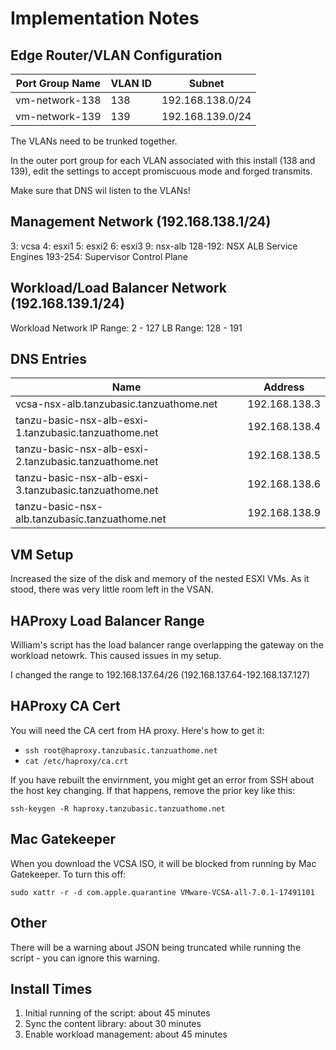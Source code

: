 # Implementation Notes

## Edge Router/VLAN Configuration

| Port Group Name | VLAN ID | Subnet           |
|-----------------|---------|------------------|
| vm-network-138  | 138     | 192.168.138.0/24 |
| vm-network-139  | 139     | 192.168.139.0/24 |

The VLANs need to be trunked together.

In the outer port group for each VLAN associated with this install (138 and 139), edit the settings to
accept promiscuous mode and forged transmits.

Make sure that DNS wil listen to the VLANs!

## Management Network (192.168.138.1/24)

3: vcsa
4: esxi1
5: esxi2
6: esxi3
9: nsx-alb
128-192: NSX ALB Service Engines
193-254: Supervisor Control Plane

## Workload/Load Balancer Network (192.168.139.1/24)

Workload Network IP Range: 2 - 127
LB Range: 128 - 191


## DNS Entries

| Name                                                  | Address         |
|-------------------------------------------------------|-----------------|
| vcsa-nsx-alb.tanzubasic.tanzuathome.net               | 192.168.138.3   |
| tanzu-basic-nsx-alb-esxi-1.tanzubasic.tanzuathome.net | 192.168.138.4   |
| tanzu-basic-nsx-alb-esxi-2.tanzubasic.tanzuathome.net | 192.168.138.5   |
| tanzu-basic-nsx-alb-esxi-3.tanzubasic.tanzuathome.net | 192.168.138.6   |
| tanzu-basic-nsx-alb.tanzubasic.tanzuathome.net        | 192.168.138.9   |

## VM Setup

Increased the size of the disk and memory of the nested ESXI VMs. As it stood, there was very little room left in the VSAN.

## HAProxy Load Balancer Range

William's script has the load balancer range overlapping the gateway on the workload netowrk. This caused issues in my setup.

I changed the range to 192.168.137.64/26 (192.168.137.64-192.168.137.127)

## HAProxy CA Cert

You will need the CA cert from HA proxy. Here's how to get it:

- `ssh root@haproxy.tanzubasic.tanzuathome.net`
- `cat /etc/haproxy/ca.crt`

If you have rebuilt the envirnment, you might get an error from SSH about the host key changing. If that happens, remove the prior key like this:

`ssh-keygen -R haproxy.tanzubasic.tanzuathome.net`

## Mac Gatekeeper

When you download the VCSA ISO, it will be blocked from running by Mac Gatekeeper. To turn this off:

`sudo xattr -r -d com.apple.quarantine VMware-VCSA-all-7.0.1-17491101`


## Other

There will be a warning about JSON being truncated while running the script - you can ignore this warning.

## Install Times

1. Initial running of the script: about 45 minutes
1. Sync the content library: about 30 minutes
1. Enable workload management: about 45 minutes
